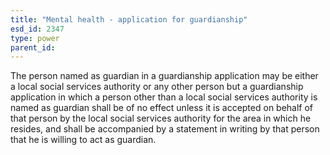 ```yaml
---
title: "Mental health - application for guardianship"
esd_id: 2347
type: power
parent_id:  
---
```


The person named as guardian in a guardianship application may be either a local social services authority or any other person but a guardianship application in which a person other than a local social services authority is named as guardian shall be of no effect unless it is accepted on behalf of that person by the local social services authority for the area in which he resides, and shall be accompanied by a statement in writing by that person that he is willing to act as guardian.

